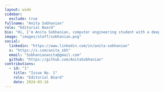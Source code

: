 ```yaml
---
layout: wide
sidebar:
  exclude: true
fullname: "Anita Sobhanian"
role: "Editorial Board"
bio: "Hi, I’m Anita Sobhanian, computer engineering student with a deep love for AI. AI isn’t just a field for me—it’s a passion I’m excited to explore and grow in every day 🚀.\n\n\n\nMy goal? To contribute to innovative AI projects that make a real difference 🌍. When I’m not coding, you’ll find me reading about AI and dreaming of its endless possibilities 📚✨."
image: "images/staff/sobhanian.png"
social:
  linkedin: "https://www.linkedin.com/in/anita-sobhanian"
  x: "https://x.com/anita_sbh"
  email: "Sobhaniananita@gmail.com"
  github: "https://github.com/AnitaSobhanian"
contributions:
  - id: "1"
    title: "Issue No. 1"
    role: "Editorial Board"
    date: 2024-03-16
---
```

